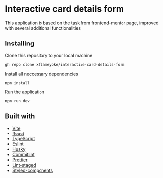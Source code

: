 # Interactive card details form

This application is based on the task from frontend-mentor page, improved with several additional functionalities.

## Installing

Clone this repository to your local machine

```
gh repo clone xflameyoke/interactive-card-details-form
```

Install all neccessary dependencies

```
npm install
```

Run the application

```
npm run dev
```

## Built with

- [Vite](https://vitejs.dev/)
- [React](https://react.dev/)
- [TypeScript](https://www.typescriptlang.org/)
- [Eslint](https://eslint.org/)
- [Husky](https://typicode.github.io/husky/)
- [Commitlint](https://commitlint.js.org/#/)
- [Prettier](https://prettier.io/)
- [Lint-staged](https://github.com/okonet/lint-staged)
- [Styled-components](https://styled-components.com/)
